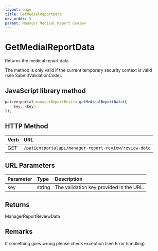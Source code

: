 ```yaml
---
layout: page
title: GetMedialReportData
nav_order: 5
parent: Manager Medical Report Review
---
```


# GetMedialReportData

Returns the medical report data.

The method is only valid if the current temporary security context is valid (see SubmitValidationCode).

## JavaScript library method

```javascript
patientportal.managerReportReview.getMedicalReportData({
    key: <key>
});
```

## HTTP Method

| Verb | URL                                               |
|:-----|:--------------------------------------------------|
| GET | `/patientportalapi/manager-report-review/review-data` |

## URL Parameters

| Parameter | Type   | Description                                                 |
|:----------|:-------|:------------------------------------------------------------|
| key | string | The validation key provided in the URL. |

## Returns

ManagerReportReviewData

## Remarks

If something goes wrong please check exception (see Error handling).
